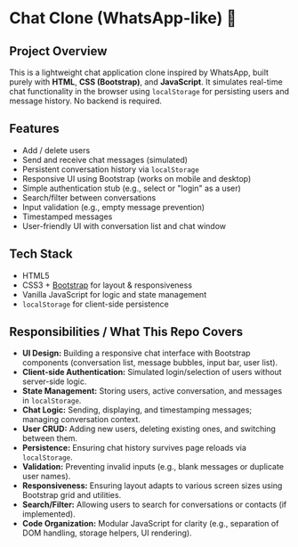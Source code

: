# Chat Clone (WhatsApp-like) 🚀

## Project Overview
This is a lightweight chat application clone inspired by WhatsApp, built purely with **HTML**, **CSS (Bootstrap)**, and **JavaScript**. It simulates real-time chat functionality in the browser using `localStorage` for persisting users and message history. No backend is required.

## Features
- Add / delete users
- Send and receive chat messages (simulated)
- Persistent conversation history via `localStorage`
- Responsive UI using Bootstrap (works on mobile and desktop)
- Simple authentication stub (e.g., select or "login" as a user)
- Search/filter between conversations
- Input validation (e.g., empty message prevention)
- Timestamped messages
- User-friendly UI with conversation list and chat window

## Tech Stack
- HTML5
- CSS3 + [Bootstrap](https://getbootstrap.com/) for layout & responsiveness
- Vanilla JavaScript for logic and state management
- `localStorage` for client-side persistence

## Responsibilities / What This Repo Covers
- **UI Design:** Building a responsive chat interface with Bootstrap components (conversation list, message bubbles, input bar, user list).
- **Client-side Authentication:** Simulated login/selection of users without server-side logic.
- **State Management:** Storing users, active conversation, and messages in `localStorage`.
- **Chat Logic:** Sending, displaying, and timestamping messages; managing conversation context.
- **User CRUD:** Adding new users, deleting existing ones, and switching between them.
- **Persistence:** Ensuring chat history survives page reloads via `localStorage`.
- **Validation:** Preventing invalid inputs (e.g., blank messages or duplicate user names).
- **Responsiveness:** Ensuring layout adapts to various screen sizes using Bootstrap grid and utilities.
- **Search/Filter:** Allowing users to search for conversations or contacts (if implemented).
- **Code Organization:** Modular JavaScript for clarity (e.g., separation of DOM handling, storage helpers, UI rendering).

